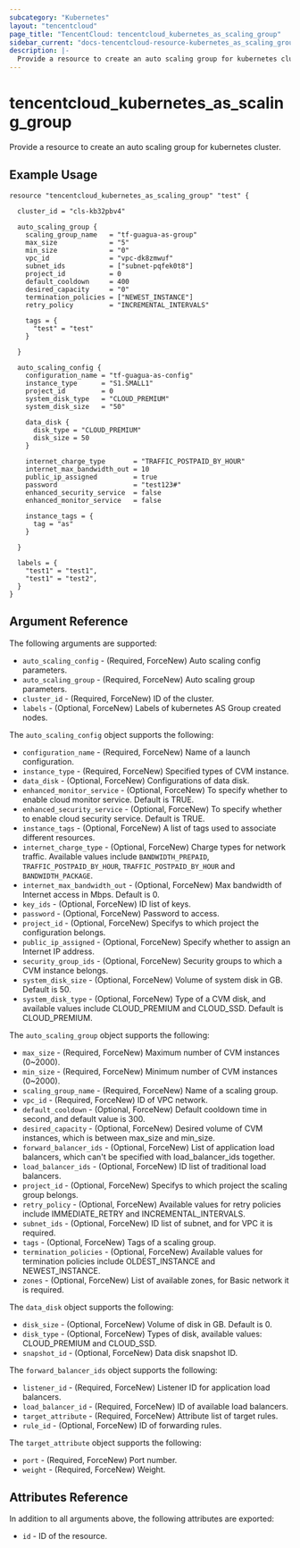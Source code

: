 ```yaml
---
subcategory: "Kubernetes"
layout: "tencentcloud"
page_title: "TencentCloud: tencentcloud_kubernetes_as_scaling_group"
sidebar_current: "docs-tencentcloud-resource-kubernetes_as_scaling_group"
description: |-
  Provide a resource to create an auto scaling group for kubernetes cluster.
---
```


# tencentcloud_kubernetes_as_scaling_group

Provide a resource to create an auto scaling group for kubernetes cluster.

## Example Usage

```hcl
resource "tencentcloud_kubernetes_as_scaling_group" "test" {

  cluster_id = "cls-kb32pbv4"

  auto_scaling_group {
    scaling_group_name   = "tf-guagua-as-group"
    max_size             = "5"
    min_size             = "0"
    vpc_id               = "vpc-dk8zmwuf"
    subnet_ids           = ["subnet-pqfek0t8"]
    project_id           = 0
    default_cooldown     = 400
    desired_capacity     = "0"
    termination_policies = ["NEWEST_INSTANCE"]
    retry_policy         = "INCREMENTAL_INTERVALS"

    tags = {
      "test" = "test"
    }

  }

  auto_scaling_config {
    configuration_name = "tf-guagua-as-config"
    instance_type      = "S1.SMALL1"
    project_id         = 0
    system_disk_type   = "CLOUD_PREMIUM"
    system_disk_size   = "50"

    data_disk {
      disk_type = "CLOUD_PREMIUM"
      disk_size = 50
    }

    internet_charge_type       = "TRAFFIC_POSTPAID_BY_HOUR"
    internet_max_bandwidth_out = 10
    public_ip_assigned         = true
    password                   = "test123#"
    enhanced_security_service  = false
    enhanced_monitor_service   = false

    instance_tags = {
      tag = "as"
    }

  }

  labels = {
    "test1" = "test1",
    "test1" = "test2",
  }
}
```

## Argument Reference

The following arguments are supported:

* `auto_scaling_config` - (Required, ForceNew) Auto scaling config parameters.
* `auto_scaling_group` - (Required, ForceNew) Auto scaling group parameters.
* `cluster_id` - (Required, ForceNew) ID of the cluster.
* `labels` - (Optional, ForceNew) Labels of kubernetes AS Group created nodes.

The `auto_scaling_config` object supports the following:

* `configuration_name` - (Required, ForceNew) Name of a launch configuration.
* `instance_type` - (Required, ForceNew) Specified types of CVM instance.
* `data_disk` - (Optional, ForceNew) Configurations of data disk.
* `enhanced_monitor_service` - (Optional, ForceNew) To specify whether to enable cloud monitor service. Default is TRUE.
* `enhanced_security_service` - (Optional, ForceNew) To specify whether to enable cloud security service. Default is TRUE.
* `instance_tags` - (Optional, ForceNew) A list of tags used to associate different resources.
* `internet_charge_type` - (Optional, ForceNew) Charge types for network traffic. Available values include `BANDWIDTH_PREPAID`, `TRAFFIC_POSTPAID_BY_HOUR`, `TRAFFIC_POSTPAID_BY_HOUR` and `BANDWIDTH_PACKAGE`.
* `internet_max_bandwidth_out` - (Optional, ForceNew) Max bandwidth of Internet access in Mbps. Default is 0.
* `key_ids` - (Optional, ForceNew) ID list of keys.
* `password` - (Optional, ForceNew) Password to access.
* `project_id` - (Optional, ForceNew) Specifys to which project the configuration belongs.
* `public_ip_assigned` - (Optional, ForceNew) Specify whether to assign an Internet IP address.
* `security_group_ids` - (Optional, ForceNew) Security groups to which a CVM instance belongs.
* `system_disk_size` - (Optional, ForceNew) Volume of system disk in GB. Default is 50.
* `system_disk_type` - (Optional, ForceNew) Type of a CVM disk, and available values include CLOUD_PREMIUM and CLOUD_SSD. Default is CLOUD_PREMIUM.

The `auto_scaling_group` object supports the following:

* `max_size` - (Required, ForceNew) Maximum number of CVM instances (0~2000).
* `min_size` - (Required, ForceNew) Minimum number of CVM instances (0~2000).
* `scaling_group_name` - (Required, ForceNew) Name of a scaling group.
* `vpc_id` - (Required, ForceNew) ID of VPC network.
* `default_cooldown` - (Optional, ForceNew) Default cooldown time in second, and default value is 300.
* `desired_capacity` - (Optional, ForceNew) Desired volume of CVM instances, which is between max_size and min_size.
* `forward_balancer_ids` - (Optional, ForceNew) List of application load balancers, which can't be specified with load_balancer_ids together.
* `load_balancer_ids` - (Optional, ForceNew) ID list of traditional load balancers.
* `project_id` - (Optional, ForceNew) Specifys to which project the scaling group belongs.
* `retry_policy` - (Optional, ForceNew) Available values for retry policies include IMMEDIATE_RETRY and INCREMENTAL_INTERVALS.
* `subnet_ids` - (Optional, ForceNew) ID list of subnet, and for VPC it is required.
* `tags` - (Optional, ForceNew) Tags of a scaling group.
* `termination_policies` - (Optional, ForceNew) Available values for termination policies include OLDEST_INSTANCE and NEWEST_INSTANCE.
* `zones` - (Optional, ForceNew) List of available zones, for Basic network it is required.

The `data_disk` object supports the following:

* `disk_size` - (Optional, ForceNew) Volume of disk in GB. Default is 0.
* `disk_type` - (Optional, ForceNew) Types of disk, available values: CLOUD_PREMIUM and CLOUD_SSD.
* `snapshot_id` - (Optional, ForceNew) Data disk snapshot ID.

The `forward_balancer_ids` object supports the following:

* `listener_id` - (Required, ForceNew) Listener ID for application load balancers.
* `load_balancer_id` - (Required, ForceNew) ID of available load balancers.
* `target_attribute` - (Required, ForceNew) Attribute list of target rules.
* `rule_id` - (Optional, ForceNew) ID of forwarding rules.

The `target_attribute` object supports the following:

* `port` - (Required, ForceNew) Port number.
* `weight` - (Required, ForceNew) Weight.

## Attributes Reference

In addition to all arguments above, the following attributes are exported:

* `id` - ID of the resource.



